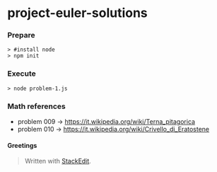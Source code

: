 project-euler-solutions
===================

### Prepare

	> #install node
	> npm init

### Execute

	> node problem-1.js

### Math references

 - problem 009 -> https://it.wikipedia.org/wiki/Terna_pitagorica
 - problem 010 -> https://it.wikipedia.org/wiki/Crivello_di_Eratostene


#### Greetings

> Written with [StackEdit](https://stackedit.io/).
